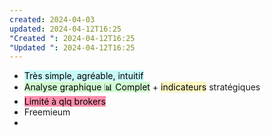 ```yaml
---
created: 2024-04-03
updated: 2024-04-12T16:25
"Created ": 2024-04-12T16:25
"Updated ": 2024-04-12T16:25
---
```

- <mark style="background: #ABF7F7A6;">Très simple, agréable, intuitif</mark> 
- <mark style="background: #BBFABBA6;">Analyse graphique 📊 Complet</mark> + <mark style="background: #FFF3A3A6;">indicateurs</mark> stratégiques 
- <mark style="background: #FF5582A6;">Limité à qlq brokers</mark> 
- Freemieum
- 